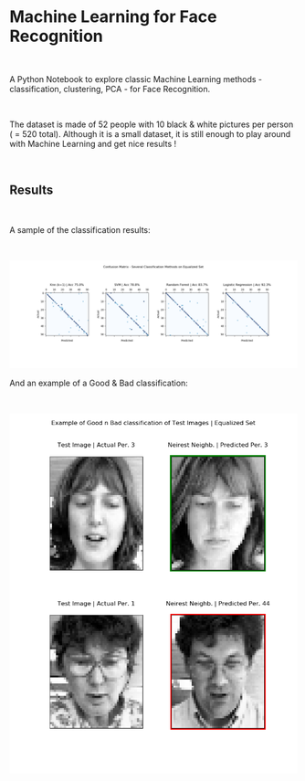 # Machine Learning for Face Recognition

<br>

A Python Notebook to explore classic Machine Learning methods - classification, clustering, PCA - for Face Recognition.

<br>

The dataset is made of 52 people with 10 black & white pictures per person ( = 520 total). Although it is a small dataset, it is still enough to play around with Machine Learning and get nice results !

<br>



## Results

<br>

A sample of the classification results:

<br>

![Classification Results](https://github.com/paulcourty/FaceRecognition/blob/main/Figures%20Results/Confusion%20Matrix%20Several%20Classification%20Methods.png)

And an example of a Good & Bad classification:

<br>

![Classification Example](https://github.com/paulcourty/FaceRecognition/blob/main/Figures%20Visualization/Knn%20Good%20%26%20Bad%20Classification.png)